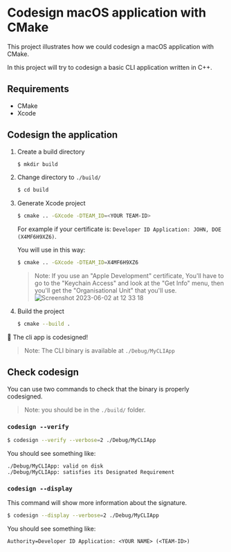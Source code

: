 # Codesign macOS application with CMake

This project illustrates how we could codesign a macOS application with CMake.

In this project will try to codesign a basic CLI application written in C++.

## Requirements

- CMake
- Xcode

## Codesign the application

1. Create a build directory
   ```sh
   $ mkdir build
   ```

2. Change directory to `./build/`
   ```sh
   $ cd build
   ```

3. Generate Xcode project
   ```sh
   $ cmake .. -GXcode -DTEAM_ID=<YOUR TEAM-ID>
   ```

   For example if your certificate is: `Developer ID Application: JOHN, DOE (X4MF6H9XZ6)`.

   You will use in this way:
   ```sh
   $ cmake .. -GXcode -DTEAM_ID=X4MF6H9XZ6
   ```
   
   > Note: If you use an "Apple Development" certificate, You'll have to go to the "Keychain Access"
   > and look at the "Get Info" menu, then you'll get the "Organisational Unit" that you'll use.
   ![Screenshot 2023-06-02 at 12 33 18](https://github.com/tony-go/codesign-macos/assets/22824417/6d16f344-281d-4e67-a910-42a9b739ce71)


4. Build the project
   ```sh
   $ cmake --build .
   ```

🎉 The cli app is codesigned!

> Note: The CLI binary is available at `./Debug/MyCLIApp`

## Check codesign

You can use two commands to check that the binary is properly codesigned.

> Note: you should be in the `./build/` folder.

### `codesign --verify`

```sh
$ codesign --verify --verbose=2 ./Debug/MyCLIApp
```

You should see something like:

```text
./Debug/MyCLIApp: valid on disk
./Debug/MyCLIApp: satisfies its Designated Requirement
```

### `codesign --display`

This command will show more information about the signature.

```sh
$ codesign --display --verbose=2 ./Debug/MyCLIApp
```

You should see something like:

```text
Authority=Developer ID Application: <YOUR NAME> (<TEAM-ID>)
```

